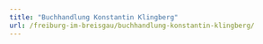 ```yaml
---
title: "Buchhandlung Konstantin Klingberg"
url: /freiburg-im-breisgau/buchhandlung-konstantin-klingberg/
---
```

